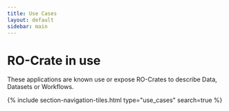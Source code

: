 ```yaml
---
title: Use Cases
layout: default
sidebar: main
---
```

# RO-Crate in use

These applications are known use or expose RO-Crates to describe Data, Datasets or Workflows.

{% include section-navigation-tiles.html type="use_cases" search=true %}
